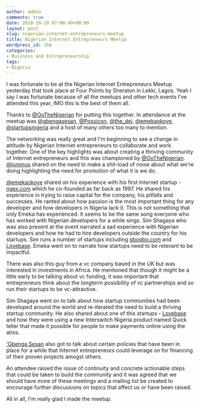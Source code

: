 ```yaml
---
author: admin
comments: true
date: 2010-10-10 07:00:49+00:00
layout: post
slug: nigerian-internet-entrepreneurs-meetup
title: Nigerian Internet Entrepreneurs Meetup
wordpress_id: 164
categories:
- Business and Entrepreneurship
tags:
- Nigeria
---
```


I was fortunate to be at the Nigerian Internet Entrepreneurs Meetup yesterday that took place at Four Points by Sheraton in Lekki, Lagos. Yeah I say I was fortunate because of all the meetups and other tech events I've attended this year, IMO this is the best of them all.

Thanks to [@OoTheNigerian](http://twitter.com/OoTheNigerian) for putting this together. In attendance at the meetup was [@gbengasesan](http://twitter.com/gbengasesan), [@Possicon](http://twitter.com/Possicon), [@the_dej](http://twitter.com/the_dej), [@emekaokoye](http://twitter.com/emekaokoye), [@startupsnigeria](http://twitter.com/startupsnigeria) and a host of many others too many to mention.

The networking was really great and I'm beginning to see a change in attitude by Nigerian Internet entrepreneurs to collaborate and work together. One of the key highlights was about creating a thriving community of Internet entrepreneurs and this was championed by [@OoTheNigerian](http://twitter.com/OoTheNigerian). [@luminus](http://twitter.com/luminus) shared on the need to make a shit-load of noise about what we're doing highlighting the need for promotion of what it is we do.

[@emekaokoye](http://twitter.com/emekaokoye) shared on his experience with his first Internet startup - [ngex.com](http://www.ngex.com) which he co-founded as far back as 1997. He shared his experience in trying to raise capital for the company, his pitfalls and successes. He ranted about how passion is the most important thing for any developer and how developers in Nigeria lack it. This is not something that only Emeka has experienced. It seems to be the same song everyone who has worked with Nigerian developers for a while sings. Sim Shagaya who was also present at the event narrated a sad experience with Nigerian developers and how he had to hire developers outside the country for his startups. Sim runs a number of startups including [gbogbo.com](http://www.gbogbo.com) and [Lovebase](http://www.lovebase.com). Emeka went on to narrate how startups need to be relevant to be impactful.

There was also this guy from a vc company based in the UK but was interested in investments in Africa. He mentioned that though it might be a little early to be talking about vc funding, it was important that entrepreneurs think about the longterm possibility of vc partnerships and so run their startups to be vc-attractive.

Sim Shagaya went on to talk about how startup communities had been developed around the world and re-iterated the need to build a thriving startup community. He also shared about one of this startups - [Lovebase](http://www.lovebase.com) and how they were using a new Interswitch Nigeria product named Quick teller that made it possible for people to make payments online using the atms.

['Gbenga Sesan](http://twitter.com/gbengasesan) also got to talk about certain policies that have been in place for a while that Internet entrepreneurs could leverage on for financing of their proven projects amogst others.

An attendee raised the issue of continuity and concrete actionable steps that could be taken to build the community and it was agreed that we should have more of these meetings and a mailing list be created to encourage further discussions on topics that affect us or have been raised.

All in all, I'm really glad I made the meetup.
